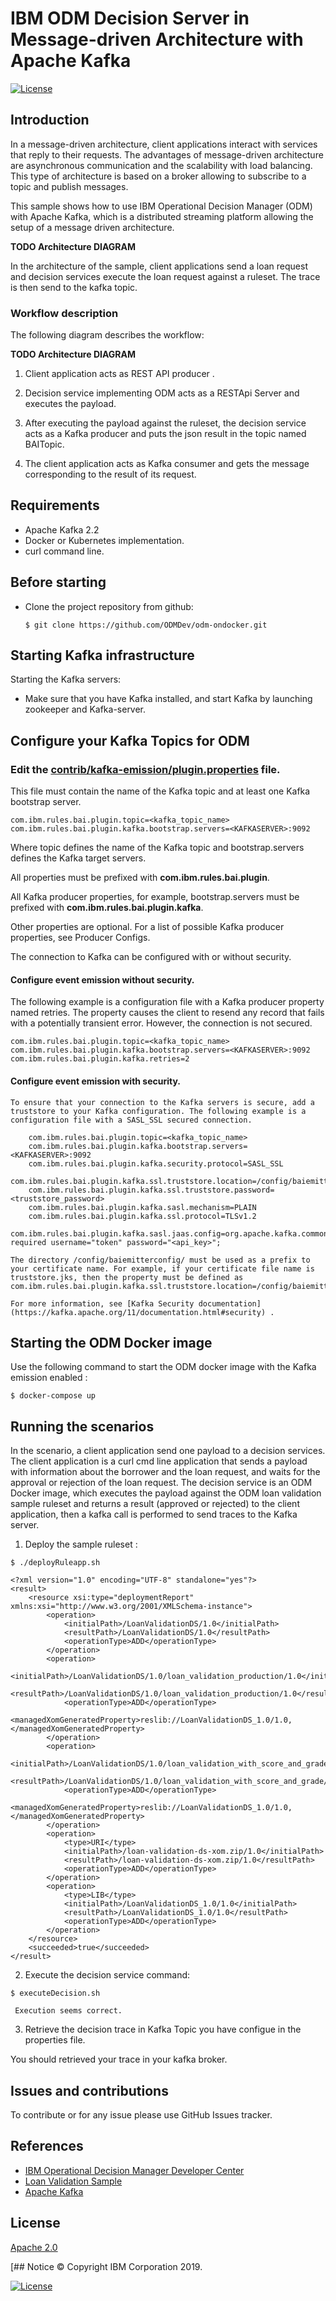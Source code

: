 # IBM ODM Decision Server in Message-driven Architecture with Apache Kafka
[![License](https://img.shields.io/badge/License-Apache%202.0-blue.svg)](https://opensource.org/licenses/Apache-2.0)

## Introduction

In a message-driven architecture, client applications interact with services that reply to their requests.
The advantages of message-driven architecture are asynchronous communication and the scalability with load balancing.
This type of architecture is based on a broker allowing to subscribe to a topic and publish messages.

This sample shows how to use IBM Operational Decision Manager (ODM) with Apache Kafka, which is a distributed streaming platform allowing the setup of a message driven architecture.

**TODO Architecture DIAGRAM**


In the architecture of the sample, client applications send a loan request and decision services execute the loan request against a ruleset. The trace is then send to the kafka topic.



### Workflow description
The following diagram describes the workflow:


**TODO Architecture DIAGRAM**

1. Client application acts as REST API producer .

2. Decision service implementing ODM acts as a RESTApi Server and executes the payload.

3. After executing the payload against the ruleset, the decision service acts as a Kafka producer and puts the json result in the topic named BAITopic.

4. The client application acts as Kafka consumer and gets the message corresponding to the result of its request.

## Requirements

* Apache Kafka 2.2
* Docker or Kubernetes implementation.
* curl command line.


## Before starting
* Clone the project repository from github:

  ```$ git clone https://github.com/ODMDev/odm-ondocker.git```

## Starting Kafka infrastructure

Starting the Kafka servers:

* Make sure that you have Kafka installed, and start Kafka by launching zookeeper and Kafka-server.


## Configure your Kafka Topics for ODM
### Edit the [contrib/kafka-emission/plugin.properties](contrib/kafka-emission/plugin.properties) file.

  This file must contain the name of the Kafka topic and at least one Kafka bootstrap server.

```
com.ibm.rules.bai.plugin.topic=<kafka_topic_name>                       
com.ibm.rules.bai.plugin.kafka.bootstrap.servers=<KAFKASERVER>:9092
```

Where topic defines the name of the Kafka topic and bootstrap.servers defines the Kafka target servers.

All properties must be prefixed with **com.ibm.rules.bai.plugin**.

All Kafka producer properties, for example, bootstrap.servers must be prefixed with **com.ibm.rules.bai.plugin.kafka**.

Other properties are optional. For a list of possible Kafka producer properties, see Producer Configs.

The connection to Kafka can be configured with or without security.

####    Configure event emission without security.

The following example is a configuration file with a Kafka producer property named retries. The property causes the client to resend any record that fails with a potentially transient error. However, the connection is not secured.
    
```
com.ibm.rules.bai.plugin.topic=<kafka_topic_name>                       
com.ibm.rules.bai.plugin.kafka.bootstrap.servers=<KAFKASERVER>:9092
com.ibm.rules.bai.plugin.kafka.retries=2
```

#### Configure event emission with security.
    To ensure that your connection to the Kafka servers is secure, add a truststore to your Kafka configuration. The following example is a configuration file with a SASL_SSL secured connection.

```
    com.ibm.rules.bai.plugin.topic=<kafka_topic_name>
    com.ibm.rules.bai.plugin.kafka.bootstrap.servers=<KAFKASERVER>:9092
    com.ibm.rules.bai.plugin.kafka.security.protocol=SASL_SSL
    com.ibm.rules.bai.plugin.kafka.ssl.truststore.location=/config/baiemitterconfig/<truststore.jks>
    com.ibm.rules.bai.plugin.kafka.ssl.truststore.password=<truststore_password>
    com.ibm.rules.bai.plugin.kafka.sasl.mechanism=PLAIN
    com.ibm.rules.bai.plugin.kafka.ssl.protocol=TLSv1.2
    com.ibm.rules.bai.plugin.kafka.sasl.jaas.config=org.apache.kafka.common.security.plain.PlainLoginModule required username="token" password="<api_key>";
```

    The directory /config/baiemitterconfig/ must be used as a prefix to your certificate name. For example, if your certificate file name is truststore.jks, then the property must be defined as com.ibm.rules.bai.plugin.kafka.ssl.truststore.location=/config/baiemitterconfig/trustore.jks.

    For more information, see [Kafka Security documentation](https://kafka.apache.org/11/documentation.html#security) .



## Starting the ODM Docker image
Use the following command to start the ODM docker image with the Kafka emission enabled :

`$ docker-compose up`

## Running the scenarios

In the scenario, a client application send one payload to a decision services.
The client application is a curl cmd line application that sends a payload with information about the borrower and the loan request, and waits for the approval or rejection of the loan request.
The decision service is an ODM Docker image, which executes the payload against the ODM loan validation sample ruleset and returns a result (approved or rejected) to the client application, then a kafka call is performed to send traces to the Kafka server.

1. Deploy the sample ruleset :

`$ ./deployRuleapp.sh`

```
<?xml version="1.0" encoding="UTF-8" standalone="yes"?>
<result>
    <resource xsi:type="deploymentReport" xmlns:xsi="http://www.w3.org/2001/XMLSchema-instance">
        <operation>
            <initialPath>/LoanValidationDS/1.0</initialPath>
            <resultPath>/LoanValidationDS/1.0</resultPath>
            <operationType>ADD</operationType>
        </operation>
        <operation>
            <initialPath>/LoanValidationDS/1.0/loan_validation_production/1.0</initialPath>
            <resultPath>/LoanValidationDS/1.0/loan_validation_production/1.0</resultPath>
            <operationType>ADD</operationType>
            <managedXomGeneratedProperty>reslib://LoanValidationDS_1.0/1.0,</managedXomGeneratedProperty>
        </operation>
        <operation>
            <initialPath>/LoanValidationDS/1.0/loan_validation_with_score_and_grade/1.0</initialPath>
            <resultPath>/LoanValidationDS/1.0/loan_validation_with_score_and_grade/1.0</resultPath>
            <operationType>ADD</operationType>
            <managedXomGeneratedProperty>reslib://LoanValidationDS_1.0/1.0,</managedXomGeneratedProperty>
        </operation>
        <operation>
            <type>URI</type>
            <initialPath>/loan-validation-ds-xom.zip/1.0</initialPath>
            <resultPath>/loan-validation-ds-xom.zip/1.0</resultPath>
            <operationType>ADD</operationType>
        </operation>
        <operation>
            <type>LIB</type>
            <initialPath>/LoanValidationDS_1.0/1.0</initialPath>
            <resultPath>/LoanValidationDS_1.0/1.0</resultPath>
            <operationType>ADD</operationType>
        </operation>
    </resource>
    <succeeded>true</succeeded>
</result>
```

2. Execute the decision service command:

  `$ executeDecision.sh`

```
 Execution seems correct.
```

3. Retrieve the decision trace in Kafka Topic you have configue in the properties file.

You should retrieved your trace in your kafka broker.

## Issues and contributions

To contribute or for any issue please use GitHub Issues tracker.

## References
* [IBM Operational Decision Manager Developer Center](https://developer.ibm.com/odm/)
* [Loan Validation Sample](https://www.ibm.com/support/knowledgecenter/SSQP76_8.10.x/com.ibm.odm.dcenter.tutorials/tutorials_topics/tpc_dc_scenario.html)
* [Apache Kafka](https://kafka.apache.org/)

## License
[Apache 2.0](LICENSE)

[## Notice
© Copyright IBM Corporation 2019.


[![License](https://img.shields.io/badge/License-Apache%202.0-blue.svg)](https://opensource.org/licenses/Apache-2.0)
